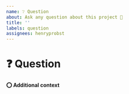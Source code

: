 ```yaml
---
name: ❔ Question
about: Ask any question about this project 💯
title: ''
labels: question
assignees: henryprobst
---
```


# ❓ Question

<!-- A clear and concise description of the question. -->

#### ⭕ Additional context

<!-- Add more context to the question here. -->
